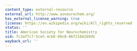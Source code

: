 ```yaml
---
content_type: external-resource
external_url: http://www.asneurochem.org/
has_external_license_warning: true
license: https://en.wikipedia.org/wiki/All_rights_reserved
status: ''
title: American Society for Neurochemistry
uid: fc3affc7-5ce5-4cb6-89c8-06f21842b9d5
wayback_url: ''
---
```

